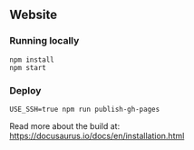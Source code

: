 ## Website

### Running locally

```
npm install
npm start
```

### Deploy

```
USE_SSH=true npm run publish-gh-pages
```

Read more about the build at: https://docusaurus.io/docs/en/installation.html
